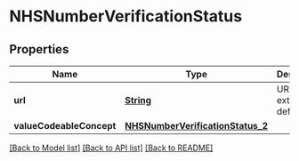 # NHSNumberVerificationStatus
## Properties

Name | Type | Description | Notes
------------ | ------------- | ------------- | -------------
**url** | [**String**](string.md) | URL of the extension definition. | [optional] [default to https://fhir.nhs.uk/R4/StructureDefinition/Extension-UKCore-NHSNumberVerificationStatus]
**valueCodeableConcept** | [**NHSNumberVerificationStatus_2**](NHSNumberVerificationStatus_2.md) |  | [optional] [default to null]

[[Back to Model list]](../README.md#documentation-for-models) [[Back to API list]](../README.md#documentation-for-api-endpoints) [[Back to README]](../README.md)

